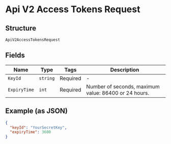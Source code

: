 
# Api V2 Access Tokens Request

## Structure

`ApiV2AccessTokensRequest`

## Fields

| Name | Type | Tags | Description |
|  --- | --- | --- | --- |
| `KeyId` | `string` | Required | - |
| `ExpiryTime` | `int` | Required | Number of seconds, maximum value: 86400 or 24 hours. |

## Example (as JSON)

```json
{
  "keyId": "YourSecretKey",
  "expiryTime": 3600
}
```

